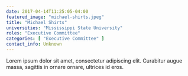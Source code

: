 ```yaml
---
date: 2017-04-14T11:25:05-04:00
featured_image: "michael-shirts.jpeg"
title: "Michael Shirts"
universities: "Mississippi State University"
roles: "Executive Committee"
categories: [ "Executive Committee" ]
contact_info: Unknown
---
```


Lorem ipsum dolor sit amet, consectetur adipiscing elit. Curabitur augue massa, sagittis in ornare ornare, ultrices id eros.





